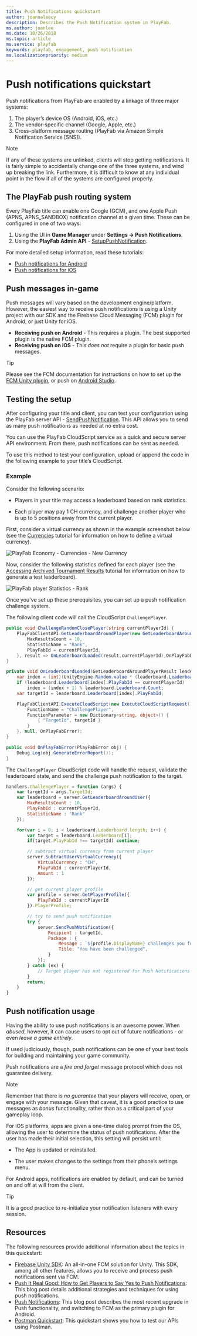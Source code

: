 ```yaml
---
title: Push Notifications quickstart
author: joannaleecy
description: Describes the Push Notification system in PlayFab.
ms.author: joanlee
ms.date: 10/26/2018
ms.topic: article
ms.service: playfab
keywords: playfab, engagement, push notification
ms.localizationpriority: medium
---
```


# Push notifications quickstart

Push notifications from PlayFab are enabled by a linkage of three major systems:

1. The player’s device OS (Android, iOS, etc.)
2. The vendor-specific channel (Google, Apple, etc.)
3. Cross-platform message routing (PlayFab via Amazon Simple Notification Service [SNS]).

> [!NOTE]
> If any of these systems are unlinked, clients will stop getting notifications. It is fairly simple to accidentally change one of the three systems, and wind up breaking the link. Furthermore, it is difficult to know at any individual point in the flow if all of the systems are configured properly.

## The PlayFab push routing system

Every PlayFab title can enable one Google (GCM), and one Apple Push (APNS, APNS_SANDBOX) notification channel at a given time. These can be configured in one of two ways:

1. Using the UI in **Game Manager** under **Settings -> Push Notifications**.
2. Using the **PlayFab Admin API** - [SetupPushNotification](xref:titleid.playfabapi.com.admin.title-widedatamanagement.setuppushnotification).

For more detailed setup information, read these tutorials:

- [Push notifications for Android](push-notifications-for-android.md)
- [Push notifications for iOS](push-notifications-for-ios.md)

## Push messages in-game

Push messages will vary based on the development engine/platform. However, the easiest way to receive push notifications is using a Unity project with our SDK and the Firebase Cloud Messaging (FCM) plugin for Android, or just Unity for iOS.

- **Receiving push on Android** - This requires a plugin. The best supported plugin is the native FCM plugin.
- **Receiving push on iOS** - This *does not* require a plugin for basic push messages.

> [!TIP]
> Please see the FCM documentation for instructions on how to set up the [FCM Unity plugin](https://firebase.google.com/docs/cloud-messaging/unity/client), or push on [Android Studio](https://firebase.google.com/docs/cloud-messaging/android/client).

## Testing the setup

After configuring your title and client, you can test your configuration using the PlayFab server API - [SendPushNotification](xref:titleid.playfabapi.com.server.accountmanagement.sendpushnotification). This API allows you to send as many push notifications as needed at no extra cost.

You can use the PlayFab CloudScript service as a quick and secure server API environment. From there, push notifications can be sent as needed.

To use this method to test your configuration, upload or append the code in the following example to your title’s CloudScript.

### Example

Consider the following scenario:

- Players in your title may access a leaderboard based on rank statistics.

- Each player may pay 1 CH currency, and challenge another player who is up to 5 positions away from the current player.

First, consider a virtual currency as shown in the example screenshot below (see the [Currencies](../../economy/tutorials/currencies.md) tutorial for information on how to define a virtual currency).

![PlayFab Economy - Currencies - New Currency](../media/tutorials/playfab-new-currency.png)

Now, consider the following statistics defined for each player (see the [Accessing Archived Tournament Results](../../social/tournaments-leaderboards/accessing-archived-tournament-results.md) tutorial for information on how to generate a test leaderboard).

![PlayFab player Statistics - Rank](../media/tutorials/playfab-statistics-player-rank.png)  

Once you've set up these prerequisites, you can set up a push notification challenge system.

The following client code will call the CloudScript `ChallengePlayer`.

```csharp
public void ChallengeRandomClosePlayer(string currentPlayerId) {
    PlayFabClientAPI.GetLeaderboardAroundPlayer(new GetLeaderboardAroundPlayerRequest() {
        MaxResultsCount = 10,
        StatisticName = "Rank",
        PlayFabId = currentPlayerId,
    }, result => OnLeaderboardLoaded(result,currentPlayerId),OnPlayFabError);
}

private void OnLeaderboardLoaded(GetLeaderboardAroundPlayerResult leaderboard, string currentPlayerId) {
    var index = (int)(UnityEngine.Random.value * (leaderboard.Leaderboard.Count-1));
    if (leaderboard.Leaderboard[index].PlayFabId == currentPlayerId)
        index = (index + 1) % leaderboard.Leaderboard.Count;
    var targetId = leaderboard.Leaderboard[index].PlayFabId;

    PlayFabClientAPI.ExecuteCloudScript(new ExecuteCloudScriptRequest() {
        FunctionName = "ChallengePlayer",
        FunctionParameter = new Dictionary<string, object>() {
            { "TargetId", targetId }
        }
    }, null, OnPlayFabError);
}

public void OnPlayFabError(PlayFabError obj) {
    Debug.Log(obj.GenerateErrorReport());
}
```

The `ChallengePlayer` CloudScript code will handle the request, validate the leaderboard state, and send the challenge push notification to the target.

```javascript
handlers.ChallengePlayer = function (args) {
    var targetId = args.TargetId;
    var leaderboard = server.GetLeaderboardAroundUser({
        MaxResultsCount : 10,
        PlayFabId : currentPlayerId,
        StatisticName : "Rank"
    });

    for(var i = 0; i < leaderboard.Leaderboard.length; i++) {
        var target = leaderboard.Leaderboard[i];
        if(target.PlayFabId !== targetId) continue;

        // subtract virtual currency from current player
        server.SubtractUserVirtualCurrency({
            VirtualCurrency : "CH",
            PlayFabId : currentPlayerId,
            Amount : 1
        });

        // get current player profile
        var profile = server.GetPlayerProfile({
            PlayFabId : currentPlayerId
        }).PlayerProfile;

        // try to send push notification
        try {
            server.SendPushNotification({
                Recipient : targetId,
                Package : {
                    Message : `${profile.DisplayName} challenges you for a battle!`,
                    Title: "You have been challenged",
                }
            });
        } catch (ex) {
            // Target player has not registered for Push Notifications
        }
        return;
    }
}
```

## Push notification usage

Having the ability to use push notifications is an awesome power. When *abused*, however, it can cause users to opt out of future notifications - or even *leave a game entirely*.

If used judiciously, though, push notifications can be one of your best tools for building and maintaining your game community.

Push notifications are a *fire and forget* message protocol which does not guarantee delivery.

> [!NOTE]
> Remember that there is *no guarantee* that your players will receive, open, or engage with your message. Given that caveat, it is a good practice to use messages as *bonus* functionality, rather than as a critical part of your gameplay loop.

For iOS platforms, apps are given a one-time dialog prompt from the OS, allowing the user to determine the status of push notifications. After the user has made their initial selection, this setting will persist until:

- The App is updated or reinstalled.

- The user makes changes to the settings from their phone’s settings menu.

For Android apps, notifications are enabled by default, and can be turned on and off at will from the client.

> [!TIP]
> It is a good practice to re-initialize your notification listeners with every session.

## Resources

The following resources provide additional information about the topics in this quickstart:

- [Firebase Unity SDK](https://firebase.google.com/docs/unity/setup):  An all-in-one FCM solution for Unity. This SDK, among all other features, allows you to receive and process push notifications sent via FCM.
- [Push It Real Good: How to Get Players to Say Yes to Push Notifications](https://blog.playfab.com/blog/push-it-real-good-how-get-players-say-yes-push-notifications/): This blog post details additional strategies and techniques for using push notifications.
- [Push Notifications](https://blog.playfab.com/blog/push-sep-17): This blog post describes the most recent upgrade in Push functionality, and switching to FCM as the primary plugin for Android.
- [Postman Quickstart](../../../sdks/postman/postman-quickstart.md): This quickstart shows you how to test our APIs using Postman.
